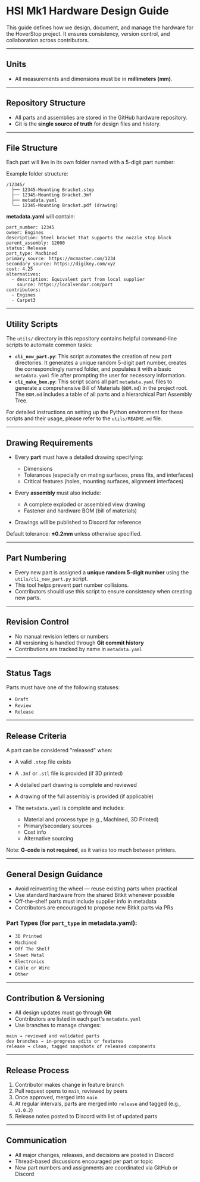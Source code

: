 # HSI Mk1 Hardware Design Guide

This guide defines how we design, document, and manage the hardware for the HoverStop project. It ensures consistency, version control, and collaboration across contributors.

---

## Units

* All measurements and dimensions must be in **millimeters (mm)**.

---

## Repository Structure

* All parts and assemblies are stored in the GitHub hardware repository.
* Git is the **single source of truth** for design files and history.

---

## File Structure

Each part will live in its own folder named with a 5-digit part number:

Example folder structure:

```
/12345/
  ├── 12345-Mounting Bracket.step
  ├── 12345-Mounting Bracket.3mf
  ├── metadata.yaml
  └── 12345-Mounting Bracket.pdf (drawing)
```

**metadata.yaml** will contain:

```
part_number: 12345
owner: Engines
description: Steel bracket that supports the nozzle stop block
parent_assembly: 12000
status: Release
part_type: Machined
primary_source: https://mcmaster.com/1234
secondary_source: https://digikey.com/xyz
cost: 4.25
alternatives:
  - description: Equivalent part from local supplier
    source: https://localvendor.com/part
contributors:
  - Engines
  - Carpet3
```

---

## Utility Scripts

The `utils/` directory in this repository contains helpful command-line scripts to automate common tasks:

*   **`cli_new_part.py`**: This script automates the creation of new part directories. It generates a unique random 5-digit part number, creates the correspondingly named folder, and populates it with a basic `metadata.yaml` file after prompting the user for necessary information.
*   **`cli_make_bom.py`**: This script scans all part `metadata.yaml` files to generate a comprehensive Bill of Materials (`BOM.md`) in the project root. The `BOM.md` includes a table of all parts and a hierarchical Part Assembly Tree.

For detailed instructions on setting up the Python environment for these scripts and their usage, please refer to the `utils/README.md` file.

---

## Drawing Requirements

* Every **part** must have a detailed drawing specifying:

  * Dimensions
  * Tolerances (especially on mating surfaces, press fits, and interfaces)
  * Critical features (holes, mounting surfaces, alignment interfaces)

* Every **assembly** must also include:

  * A complete exploded or assembled view drawing
  * Fastener and hardware BOM (bill of materials)

* Drawings will be published to Discord for reference

Default tolerance: **±0.2mm** unless otherwise specified.

---

## Part Numbering

* Every new part is assigned a **unique random 5-digit number** using the `utils/cli_new_part.py` script.
* This tool helps prevent part number collisions.
* Contributors should use this script to ensure consistency when creating new parts.

---

## Revision Control

* No manual revision letters or numbers
* All versioning is handled through **Git commit history**
* Contributions are tracked by name in `metadata.yaml`

---

## Status Tags

Parts must have one of the following statuses:

* `Draft`
* `Review`
* `Release`

---

## Release Criteria

A part can be considered "released" when:

* A valid `.step` file exists
* A `.3mf` or `.stl` file is provided (if 3D printed)
* A detailed part drawing is complete and reviewed
* A drawing of the full assembly is provided (if applicable)
* The `metadata.yaml` is complete and includes:

  * Material and process type (e.g., Machined, 3D Printed)
  * Primary/secondary sources
  * Cost info
  * Alternative sourcing

Note: **G-code is not required**, as it varies too much between printers.

---

## General Design Guidance

* Avoid reinventing the wheel — reuse existing parts when practical
* Use standard hardware from the shared Bitkit whenever possible
* Off-the-shelf parts must include supplier info in metadata
* Contributors are encouraged to propose new Bitkit parts via PRs

### Part Types (for `part_type` in metadata.yaml):

* `3D Printed`
* `Machined`
* `Off The Shelf`
* `Sheet Metal`
* `Electronics`
* `Cable or Wire`
* `Other`

---

## Contribution & Versioning

* All design updates must go through **Git**
* Contributors are listed in each part's `metadata.yaml`
* Use branches to manage changes:

```
main → reviewed and validated parts
dev branches → in-progress edits or features
release → clean, tagged snapshots of released components
```

---

## Release Process

1. Contributor makes change in feature branch
2. Pull request opens to `main`, reviewed by peers
3. Once approved, merged into `main`
4. At regular intervals, parts are merged into `release` and tagged (e.g., `v1.0.2`)
5. Release notes posted to Discord with list of updated parts

---

## Communication

* All major changes, releases, and decisions are posted in Discord
* Thread-based discussions encouraged per part or topic
* New part numbers and assignments are coordinated via GitHub or Discord
